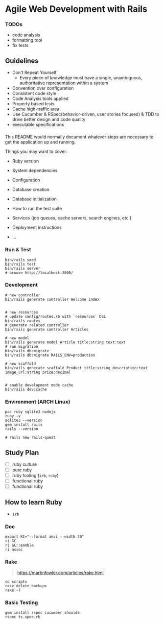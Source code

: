 # Agile Web Development with Rails

### TODOs

- code analysis
- formatting tool
- fix tests

## Guidelines

- Don't Repeat Yourself
  - Every piece of knowledge must have a single, unambiguous, authoritative representation within a system
- Convention over configuration
- Consistent code style
- Code Analysis tools applied
- Property based tests
- Cache high-traffic area
- Use Cucumber & RSpec(behavior-driven, user stories focused) & TDD to drive better design and code quality
 - executable specifications 

### 

This README would normally document whatever steps are necessary to get the
application up and running.

Things you may want to cover:

* Ruby version

* System dependencies

* Configuration

* Database creation

* Database initialization

* How to run the test suite

* Services (job queues, cache servers, search engines, etc.)

* Deployment instructions

* ...


### Run & Test

```shell
bin/rails seed
bin/rails test
bin/rails server
# browse http://localhost:3000/
```

### Development

```shell
# new controller
bin/rails generate controller Welcome index


# new resources
# update config/routes.rb with `resources` DSL
bin/rails routes
# generate related controller
bin/rails generate controller Articles

# new model
bin/rails generate model Article title:string text:text
# run migration
bin/rails db:migrate
bin/rails db:migrate RAILS_ENV=production

# new scaffold
bin/rails generate scaffold Product title:string description:text image_url:string price:decimal


# enable development mode cache
bin/rails dev:cache
```

### Environment (ARCH Linux)

```shell
pac ruby sqlite3 nodejs
ruby -v
sqlite3 --version
gem install rails
rails --version

# rails new rails-quest
```


## Study Plan

- [ ] ruby culture
- [ ] pure ruby
- [ ] ruby tooling (`irb`, `ruby`)
- [ ] functional ruby
- [ ] functional ruby

## How to learn Ruby

- `irb`

### Doc

```shell
export RI="--format ansi --width 70"
ri GC
ri GC::eanble
ri assoc
```

### Rake

> https://martinfowler.com/articles/rake.html

```shell
cd scripts
rake delete_backups
rake -T
```

### Basic Testing

```shell 
gem install rspec cucumber shoulda
rspec ts_spec.rb
```
